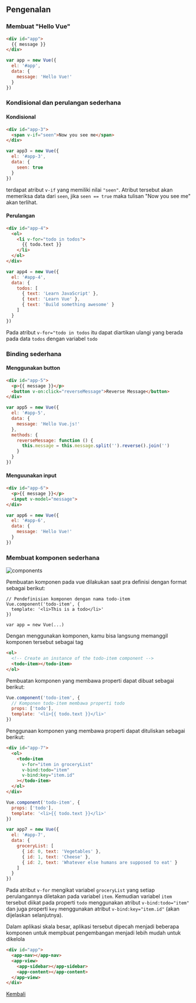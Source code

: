 ## Pengenalan

### Membuat "Hello Vue"
```html
<div id="app">
  {{ message }}
</div>
```
```javascript
var app = new Vue({
  el: '#app',
  data: {
    message: 'Hello Vue!'
  }
})
```

### Kondisional dan perulangan sederhana
#### Kondisional
```html
<div id="app-3">
  <span v-if="seen">Now you see me</span>
</div>
```
```javascript
var app3 = new Vue({
  el: '#app-3',
  data: {
    seen: true
  }
})
```
terdapat atribut `v-if` yang memiliki nilai `"seen"`. Atribut tersebut akan memeriksa data dari `seen`, jika `seen == true` maka tulisan "Now you see me" akan terlihat.

#### Perulangan
```html
<div id="app-4">
  <ol>
    <li v-for="todo in todos">
      {{ todo.text }}
    </li>
  </ol>
</div>
```
```javascript
var app4 = new Vue({
  el: '#app-4',
  data: {
    todos: [
      { text: 'Learn JavaScript' },
      { text: 'Learn Vue' },
      { text: 'Build something awesome' }
    ]
  }
})
```
Pada atribut `v-for="todo in todos` itu dapat diartikan ulangi yang berada pada data `todos` dengan variabel `todo`

### Binding sederhana
#### Menggunakan **button**
```html
<div id="app-5">
  <p>{{ message }}</p>
  <button v-on:click="reverseMessage">Reverse Message</button>
</div>
```
```javascript
var app5 = new Vue({
  el: '#app-5',
  data: {
    message: 'Hello Vue.js!'
  },
  methods: {
    reverseMessage: function () {
      this.message = this.message.split('').reverse().join('')
    }
  }
})
```

#### Menguunakan input
```html
<div id="app-6">
  <p>{{ message }}</p>
  <input v-model="message">
</div>
```
```javascript
var app6 = new Vue({
  el: '#app-6',
  data: {
    message: 'Hello Vue!'
  }
})
```

### Membuat komponen sederhana
![components](https://vuejs.org/images/components.png)

Pembuatan komponen pada vue dilakukan saat pra definisi dengan format sebagai berikut:
```
// Pendefinisian komponen dengan nama todo-item
Vue.component('todo-item', {
  template: '<li>This is a todo</li>'
})

var app = new Vue(...)
```

Dengan menggunakan komponen, kamu bisa langsung memanggil komponen tersebut sebagai tag
```html
<ol>
  <!-- Create an instance of the todo-item component -->
  <todo-item></todo-item>
</ol>
```

Pembuatan komponen yang membawa properti dapat dibuat sebagai berikut:
```javascript
Vue.component('todo-item', {
  // Komponen todo-item membawa properti todo
  props: ['todo'],
  template: '<li>{{ todo.text }}</li>'
})
```

Penggunaan komponen yang membawa properti dapat dituliskan sebagai berikut:
```html
<div id="app-7">
  <ol>
    <todo-item
      v-for="item in groceryList"
      v-bind:todo="item"
      v-bind:key="item.id"
    ></todo-item>
  </ol>
</div>
```
```javascript
Vue.component('todo-item', {
  props: ['todo'],
  template: '<li>{{ todo.text }}</li>'
})

var app7 = new Vue({
  el: '#app-7',
  data: {
    groceryList: [
      { id: 0, text: 'Vegetables' },
      { id: 1, text: 'Cheese' },
      { id: 2, text: 'Whatever else humans are supposed to eat' }
    ]
  }
})
```
Pada atribut `v-for` mengikat variabel `groceryList` yang setiap perulangannya diletakan pada variabel `item`. Kemudian variabel `item` tersebut diikat pada properti `todo` menggunakan atribut `v-bind:todo="item"` dan juga properti `key` menggunakan atribut `v-bind:key="item.id"` (akan dijelaskan selanjutnya).

Dalam aplikasi skala besar, aplikasi tersebut dipecah menjadi beberapa komponen untuk mempbuat pengembangan menjadi lebih mudah untuk dikelola
```html
<div id="app">
  <app-nav></app-nav>
  <app-view>
    <app-sidebar></app-sidebar>
    <app-content></app-content>
  </app-view>
</div>
```

[Kembali](https://github.com/okyaneka/vue-tutorial/blob/master/README.md)
